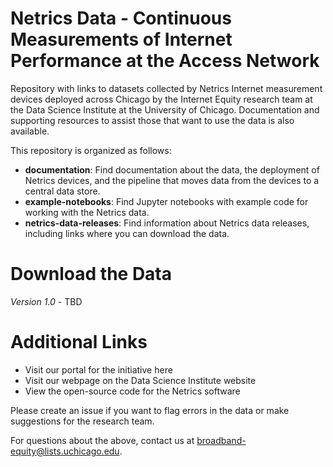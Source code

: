 # Netrics Data - Continuous Measurements of Internet Performance at the Access Network
Repository with links to datasets collected by Netrics Internet measurement devices deployed across Chicago by the Internet Equity research team at the Data Science Institute at the University of Chicago. Documentation and supporting resources to assist those that want to use the data is also available.

This repository is organized as follows:
- **documentation**: Find documentation about the data, the deployment of Netrics devices, and the pipeline that moves data from the devices to a central data store.
- **example-notebooks**: Find Jupyter notebooks with example code for working with the Netrics data.
- **netrics-data-releases**: Find information about Netrics data releases, including links where you can download the data.

# Download the Data

*Version 1.0* - TBD

# Additional Links

- Visit our portal for the initiative here
- Visit our webpage on the Data Science Institute website
- View the open-source code for the Netrics software

Please create an issue if you want to flag errors in the data or make suggestions for the research team.

For questions about the above, contact us at broadband-equity@lists.uchicago.edu.
